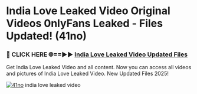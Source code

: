 # India Love Leaked Video Original Videos 0nlyFans Leaked - Files Updated! (41no)

<h3>🔴 CLICK HERE 🌐==►► <a href="https://tinyurl.com/2wckxsce" rel="nofollow">India Love Leaked Video Updated Files</a></h3>

Get India Love Leaked Video and all content. Now you can access all videos and pictures of India Love Leaked Video. New Updated Files 2025!

[![41no](https://i.imgur.com/AFduVYN.gif)](https://tinyurl.com/2wckxsce)
india love leaked video